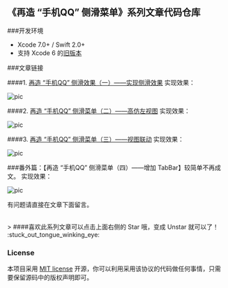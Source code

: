 《再造 “手机QQ” 侧滑菜单》系列文章代码仓库
--

###开发环境

* Xcode 7.0+ / Swift 2.0+
* 支持 Xcode 6 的[旧版本](https://github.com/johnlui/SwiftSideslipLikeQQ/releases/tag/v2.1)

###文章链接

####1. [再造 “手机QQ” 侧滑效果（一）——实现侧滑效果](http://lvwenhan.com/ios/445.html)
实现效果：

![pic](https://github.com/johnlui/SwiftSideslipLikeQQ/blob/master/assets/274a1428736205.gif)

####2. [再造 “手机QQ” 侧滑菜单（二）——高仿左视图](http://lvwenhan.com/ios/446.html)
实现效果：

![pic](https://github.com/johnlui/SwiftSideslipLikeQQ/blob/master/assets/068a1428761914.gif)

####3. [再造 “手机QQ” 侧滑菜单（三）——视图联动](http://lvwenhan.com/ios/447.html)
实现效果：

![pic](https://github.com/johnlui/SwiftSideslipLikeQQ/blob/master/assets/8f171428840820.gif)

###番外篇：【再造 “手机QQ” 侧滑菜单（四）——增加 TabBar】较简单不再成文。
实现效果：

![pic](https://github.com/johnlui/SwiftSideslipLikeQQ/blob/master/assets/9.gif)


有问题请直接在文章下面留言。

<br>
> ####喜欢此系列文章可以点击上面右侧的 Star 哦，变成 Unstar 就可以了！ :stuck_out_tongue_winking_eye:

<br>

### License

本项目采用 [MIT license](http://opensource.org/licenses/MIT) 开源，你可以利用采用该协议的代码做任何事情，只需要保留源码中的版权声明即可。